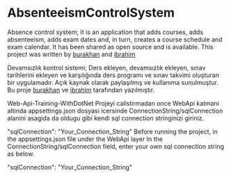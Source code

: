 # AbsenteeismControlSystem

Absence control system; It is an application that adds courses, adds absenteeism, adds exam dates and, in turn, creates a course schedule and exam calendar. It has been shared as open source and is available. This project was written by [burakhan](https://github.com/BurakhanKurt) and [ibrahim](https://github.com/ibrahimhates)

Devamsızlık kontrol sistemi; Ders ekleyen, devamsızlık ekleyen, sınav tarihlerini ekleyen ve karşılığında ders programı ve sınav takvimi oluşturan bir uygulamadır. Açık kaynak olarak paylaşılmış ve kullanıma sunulmuştur. Bu proje [burakhan](https://github.com/BurakhanKurt) ve [ibrahim](https://github.com/ibrahimhates) tarafından yazılmıştır.

Web-Api-Training-WithDotNet Projeyi calistirmadan once WebApi katmani altinda appsettings.json dosyasi icersinde ConnectionString/sqlConnection alanini asagida da oldugu gibi kendi sql connection stringinizi giriniz.

"sqlConnection": "Your_Connection_String" Before running the project, in the appsettings.json file under the WebApi layer In the ConnectionString/sqlConnection field, enter your own sql connection string as below.

"sqlConnection": "Your_Connection_String"
